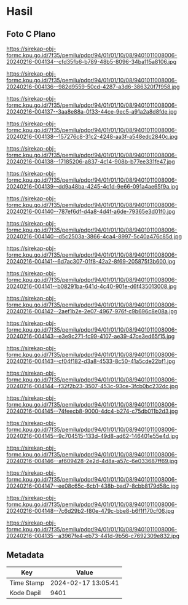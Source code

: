 # Hasil

## Foto C Plano

https://sirekap-obj-formc.kpu.go.id/7f35/pemilu/pdpr/94/01/01/10/08/9401011008006-20240216-004134--cfd35fb6-b789-48b5-8096-34ba115a8106.jpg

https://sirekap-obj-formc.kpu.go.id/7f35/pemilu/pdpr/94/01/01/10/08/9401011008006-20240216-004136--982d9559-50cd-4287-a3d6-386320f7f958.jpg

https://sirekap-obj-formc.kpu.go.id/7f35/pemilu/pdpr/94/01/01/10/08/9401011008006-20240216-004137--3aa8e88a-0f33-44ce-9ec5-a91a2a8d8fde.jpg

https://sirekap-obj-formc.kpu.go.id/7f35/pemilu/pdpr/94/01/01/10/08/9401011008006-20240216-004138--157276c8-31c2-4248-aa3f-a548edc2840c.jpg

https://sirekap-obj-formc.kpu.go.id/7f35/pemilu/pdpr/94/01/01/10/08/9401011008006-20240216-004138--17185206-a837-4c14-908b-b77ee331fe47.jpg

https://sirekap-obj-formc.kpu.go.id/7f35/pemilu/pdpr/94/01/01/10/08/9401011008006-20240216-004139--dd9a48ba-4245-4c1d-9e66-091a4ae65f9a.jpg

https://sirekap-obj-formc.kpu.go.id/7f35/pemilu/pdpr/94/01/01/10/08/9401011008006-20240216-004140--787ef6df-d4a8-4d4f-a6de-79365e3d01f0.jpg

https://sirekap-obj-formc.kpu.go.id/7f35/pemilu/pdpr/94/01/01/10/08/9401011008006-20240216-004140--d5c2503a-3866-4ca4-8997-5c40a476c85d.jpg

https://sirekap-obj-formc.kpu.go.id/7f35/pemilu/pdpr/94/01/01/10/08/9401011008006-20240216-004141--6d7ac307-01f8-42a2-8f69-205875f3b600.jpg

https://sirekap-obj-formc.kpu.go.id/7f35/pemilu/pdpr/94/01/01/10/08/9401011008006-20240216-004141--b08291ba-641d-4c40-901e-d6f435013008.jpg

https://sirekap-obj-formc.kpu.go.id/7f35/pemilu/pdpr/94/01/01/10/08/9401011008006-20240216-004142--2aef1b2e-2e07-4967-976f-c9b696c8e08a.jpg

https://sirekap-obj-formc.kpu.go.id/7f35/pemilu/pdpr/94/01/01/10/08/9401011008006-20240216-004143--e3e9c271-fc99-4107-ae39-47ce3ed65f15.jpg

https://sirekap-obj-formc.kpu.go.id/7f35/pemilu/pdpr/94/01/01/10/08/9401011008006-20240216-004143--cf04f182-d3a8-4533-8c50-41a5cde22bf1.jpg

https://sirekap-obj-formc.kpu.go.id/7f35/pemilu/pdpr/94/01/01/10/08/9401011008006-20240216-004144--f32f2b23-3507-453c-93ce-3fcb0bc232dc.jpg

https://sirekap-obj-formc.kpu.go.id/7f35/pemilu/pdpr/94/01/01/10/08/9401011008006-20240216-004145--74feecb8-9000-4dc4-b274-c75db011b2d3.jpg

https://sirekap-obj-formc.kpu.go.id/7f35/pemilu/pdpr/94/01/01/10/08/9401011008006-20240216-004145--9c704515-133d-49d8-ad62-146401e55e4d.jpg

https://sirekap-obj-formc.kpu.go.id/7f35/pemilu/pdpr/94/01/01/10/08/9401011008006-20240216-004146--af609428-2e2d-4d8a-a57c-6e033687ff69.jpg

https://sirekap-obj-formc.kpu.go.id/7f35/pemilu/pdpr/94/01/01/10/08/9401011008006-20240216-004147--ee08c65c-6cb1-438b-bad7-8cbb8179d58c.jpg

https://sirekap-obj-formc.kpu.go.id/7f35/pemilu/pdpr/94/01/01/10/08/9401011008006-20240216-004148--7c6d29b2-f80e-479c-bbe8-b6f1f170cf06.jpg

https://sirekap-obj-formc.kpu.go.id/7f35/pemilu/pdpr/94/01/01/10/08/9401011008006-20240216-004135--a3967fe4-eb73-441d-9b56-c7692309e832.jpg


## Metadata

| Key        | Value               |
| ---------- | ------------------- |
| Time Stamp | 2024-02-17 13:05:41 |
| Kode Dapil | 9401                |



